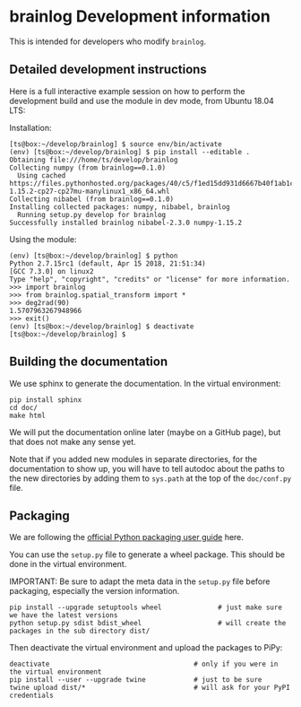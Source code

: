 # brainlog Development information

This is intended for developers who modify `brainlog`.

## Detailed development instructions

Here is a full interactive example session on how to perform the development build and use the module in dev mode, from Ubuntu 18.04 LTS:

Installation:

```console
[ts@box:~/develop/brainlog] $ source env/bin/activate
(env) [ts@box:~/develop/brainlog] $ pip install --editable .
Obtaining file:///home/ts/develop/brainlog
Collecting numpy (from brainlog==0.1.0)
  Using cached https://files.pythonhosted.org/packages/40/c5/f1ed15dd931d6667b40f1ab1c2fe1f26805fc2b6c3e25e45664f838de9d0/numpy-1.15.2-cp27-cp27mu-manylinux1_x86_64.whl
Collecting nibabel (from brainlog==0.1.0)
Installing collected packages: numpy, nibabel, brainlog
  Running setup.py develop for brainlog
Successfully installed brainlog nibabel-2.3.0 numpy-1.15.2
```

Using the module:

```console
(env) [ts@box:~/develop/brainlog] $ python
Python 2.7.15rc1 (default, Apr 15 2018, 21:51:34)
[GCC 7.3.0] on linux2
Type "help", "copyright", "credits" or "license" for more information.
>>> import brainlog
>>> from brainlog.spatial_transform import *
>>> deg2rad(90)
1.5707963267948966
>>> exit()
(env) [ts@box:~/develop/brainlog] $ deactivate
[ts@box:~/develop/brainlog] $
```

## Building the documentation

We use sphinx to generate the documentation. In the virtual environment:

```console
pip install sphinx
cd doc/
make html
```

We will put the documentation online later (maybe on a GitHub page), but that does not make any sense yet.

Note that if you added new modules in separate directories, for the documentation to show up,
you will have to tell autodoc about the paths to the new directories by adding them to `sys.path`
at the top of the `doc/conf.py` file.

## Packaging

We are following the [official Python packaging user guide](https://packaging.python.org/tutorials/packaging-projects/) here.

You can use the `setup.py` file to generate a wheel package. This should be done in the virtual environment.

IMPORTANT: Be sure to adapt the meta data in the `setup.py` file before packaging, especially the version information.

```console
pip install --upgrade setuptools wheel              # just make sure we have the latest versions
python setup.py sdist bdist_wheel                   # will create the packages in the sub directory dist/
```

Then deactivate the virtual environment and upload the packages to PiPy:

```console
deactivate                                    # only if you were in the virtual environment
pip install --user --upgrade twine            # just to be sure
twine upload dist/*                           # will ask for your PyPI credentials
```
